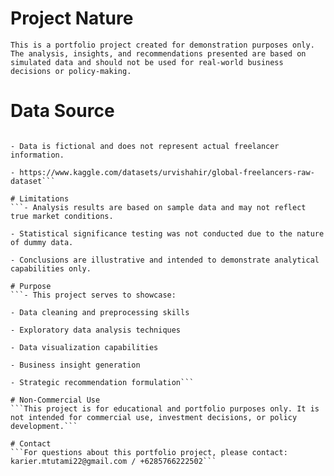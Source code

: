 # Project Nature
```This is a portfolio project created for demonstration purposes only. The analysis, insights, and recommendations presented are based on simulated data and should not be used for real-world business decisions or policy-making.```

# Data Source
```- Dataset obtained from Kaggle (public repository)

- Data is fictional and does not represent actual freelancer information.

- https://www.kaggle.com/datasets/urvishahir/global-freelancers-raw-dataset```

# Limitations
```- Analysis results are based on sample data and may not reflect true market conditions.

- Statistical significance testing was not conducted due to the nature of dummy data.

- Conclusions are illustrative and intended to demonstrate analytical capabilities only.

# Purpose
```- This project serves to showcase:

- Data cleaning and preprocessing skills

- Exploratory data analysis techniques

- Data visualization capabilities

- Business insight generation

- Strategic recommendation formulation```

# Non-Commercial Use
```This project is for educational and portfolio purposes only. It is not intended for commercial use, investment decisions, or policy development.```

# Contact
```For questions about this portfolio project, please contact: karier.mtutami22@gmail.com / +6285766222502```